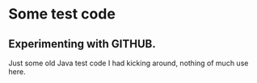 # Some test code

## Experimenting with GITHUB.

Just some old Java test code I had kicking around, nothing of much use here.